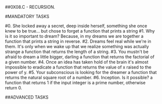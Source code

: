 ##0X08.C - RECURSION.

#MANDATORY TASKS

#0. She locked away a secret, deep inside herself, something she once knew to be true... but chose to forget
a function that prints a string
#1. Why is it so important to dream? Because, in my dreams we are together
a function that prints a string in reverse.
#2. Dreams feel real while we're in them. It's only when we wake up that we realize something was actually strange
 a function that returns the length of a string.
 #3. You mustn't be afraid to dream a little bigger, darling
 a function that returns the factorial of a given number.
 #4. Once an idea has taken hold of the brain it's almost impossible to eradicate
 a function that returns the value of x raised to the power of y.
 #5. Your subconscious is looking for the dreamer
 a function that returns the natural square root of a number.
 #6. Inception. Is it possible?
 a function that returns 1 if the input integer is a prime number, otherwise return 0.

##ADVANCED TASKS